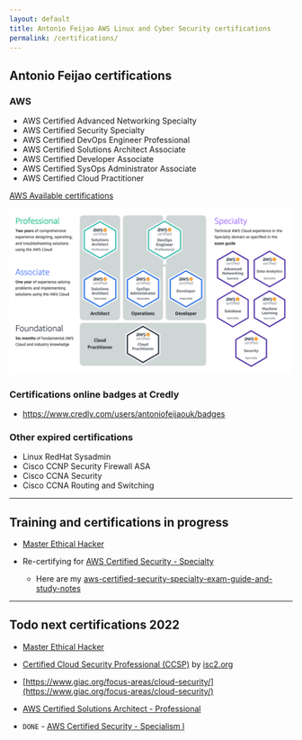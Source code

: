 ```yaml
---
layout: default
title: Antonio Feijao AWS Linux and Cyber Security certifications
permalink: /certifications/
---
```


## Antonio Feijao certifications

### AWS

  * AWS Certified Advanced Networking Specialty
  * AWS Certified Security Specialty
  * AWS Certified DevOps Engineer Professional
  * AWS Certified Solutions Architect Associate
  * AWS Certified Developer Associate
  * AWS Certified SysOps Administrator Associate
  * AWS Certified Cloud Practitioner

[AWS Available certifications](https://aws.amazon.com/certification/#Available_AWS_Certifications)

![[AWS Certifications](https://aws.amazon.com/certification/#Available_AWS_Certifications)](/assets/images/aws-certifications-v2022-02-03.png)


### Certifications online badges at Credly

* <https://www.credly.com/users/antoniofeijaouk/badges>


### Other expired certifications

  * Linux RedHat Sysadmin
  * Cisco CCNP Security Firewall ASA
  * Cisco CCNA Security
  * Cisco CCNA Routing and Switching

----

## Training and certifications in progress

* [Master Ethical Hacker](https://www.eccouncil.org/programs/certified-ethical-hacker-ceh-master/)

* Re-certifying for [AWS Certified Security - Specialty](https://aws.amazon.com/certification/certified-security-specialty/)
  * Here are my [aws-certified-security-specialty-exam-guide-and-study-notes](/aws/security/specialty/exam/study/aws-certified-security-specialty-exam-guide-and-study-notes/)

----

## Todo next certifications 2022

* [Master Ethical Hacker](https://www.eccouncil.org/programs/certified-ethical-hacker-ceh-master/)

* [Certified Cloud Security Professional (CCSP)](https://enroll.isc2.org/product?catalog=CCSP-SPT-GLOBAL) by [isc2.org](https://www.isc2.org/Training/)

* [https://www.giac.org/focus-areas/cloud-security/](https://www.giac.org/focus-areas/cloud-security/)

* [AWS Certified Solutions Architect - Professional](https://aws.amazon.com/certification/certified-solutions-architect-professional/)

* `DONE` - [AWS Certified Security - Specialism l](https://aws.amazon.com/certification/)
